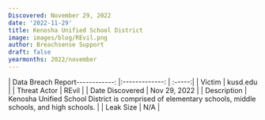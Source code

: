 ```yaml
---
Discovered: November 29, 2022
date: '2022-11-29'
title: Kenosha Unified School District
image: images/blog/REvil.png
author: Breachsense Support
draft: false
yearmonths: 2022/november
---
```


| Data Breach Report------------:     |:-------------:    | :-----:|
| Victim      | kusd.edu      | 
| Threat Actor      | REvil      | 
| Date Discovered      | Nov 29, 2022      | 
| Description      | Kenosha Unified School District is comprised of elementary schools, middle schools, and high schools.      | 
| Leak Size      | N/A      | 

